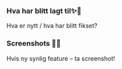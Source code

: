 ### Hva har blitt lagt til✨🌈

Hva er nytt / hva har blitt fikset?

### Screenshots 📸✨

Hvis ny synlig feature – ta screenshot!
